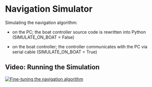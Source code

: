 
# Navigation Simulator
Simulating the navigation algorithm:

* on the PC; the boat controller source code is rewritten into Python (SIMULATE_ON_BOAT = False)

* on the boat controller; the controller communicates with the PC via serial cable (SIMULATE_ON_BOAT = True)

## Video: Running the Simulation

[![Fine-tuning the navigation algorithm](http://img.youtube.com/vi/KpHwfYXEIQ0/0.jpg)](https://www.youtube.com/watch?v=KpHwfYXEIQ0)
